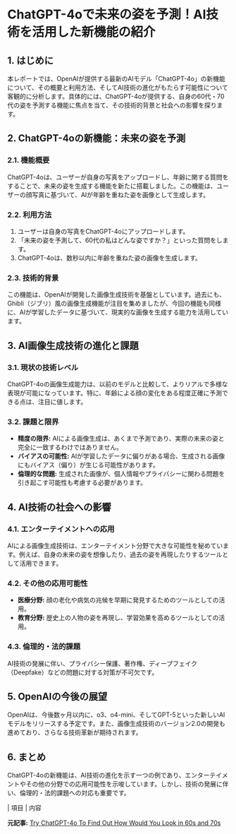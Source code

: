 # ChatGPT-4oで未来の姿を予測！AI技術を活用した新機能の紹介

## 1. はじめに

本レポートでは、OpenAIが提供する最新のAIモデル「ChatGPT-4o」の新機能について、その概要と利用方法、そしてAI技術の進化がもたらす可能性について客観的に分析します。具体的には、ChatGPT-4oが提供する、自身の60代・70代の姿を予測する機能に焦点を当て、その技術的背景と社会への影響を探ります。

## 2. ChatGPT-4oの新機能：未来の姿を予測

### 2.1. 機能概要

ChatGPT-4oは、ユーザーが自身の写真をアップロードし、年齢に関する質問をすることで、未来の姿を生成する機能を新たに搭載しました。この機能は、ユーザーの顔写真に基づいて、AIが年齢を重ねた姿を画像として生成します。

### 2.2. 利用方法

1. ユーザーは自身の写真をChatGPT-4oにアップロードします。
2. 「未来の姿を予測して、60代の私はどんな姿ですか？」といった質問をします。
3. ChatGPT-4oは、数秒以内に年齢を重ねた姿の画像を生成します。

### 2.3. 技術的背景

この機能は、OpenAIが開発した画像生成技術を基盤としています。過去にも、Ghibli（ジブリ）風の画像生成機能が注目を集めましたが、今回の機能も同様に、AIが学習したデータに基づいて、現実的な画像を生成する能力を活用しています。

## 3. AI画像生成技術の進化と課題

### 3.1. 現状の技術レベル

ChatGPT-4oの画像生成能力は、以前のモデルと比較して、よりリアルで多様な表現が可能になっています。特に、年齢による顔の変化をある程度正確に予測できる点は、注目に値します。

### 3.2. 課題と限界

* **精度の限界:** AIによる画像生成は、あくまで予測であり、実際の未来の姿と完全に一致するわけではありません。
* **バイアスの可能性:** AIが学習したデータに偏りがある場合、生成される画像にもバイアス（偏り）が生じる可能性があります。
* **倫理的な問題:** 生成された画像が、個人情報やプライバシーに関わる問題を引き起こす可能性も考慮する必要があります。

## 4. AI技術の社会への影響

### 4.1. エンターテイメントへの応用

AIによる画像生成技術は、エンターテイメント分野で大きな可能性を秘めています。例えば、自身の未来の姿を想像したり、過去の姿を再現したりするツールとして活用できます。

### 4.2. その他の応用可能性

* **医療分野:** 顔の老化や病気の兆候を早期に発見するためのツールとしての活用。
* **教育分野:** 歴史上の人物の姿を再現し、学習効果を高めるツールとしての活用。

### 4.3. 倫理的・法的課題

AI技術の発展に伴い、プライバシー保護、著作権、ディープフェイク（Deepfake）などの問題に対する対策が不可欠です。

## 5. OpenAIの今後の展望

OpenAIは、今後数ヶ月以内に、o3、o4-mini、そしてGPT-5といった新しいAIモデルをリリースする予定です。また、画像生成技術のバージョン2.0の開発も進めており、さらなる技術革新が期待されます。

## 6. まとめ

ChatGPT-4oの新機能は、AI技術の進化を示す一つの例であり、エンターテイメントやその他の分野での応用可能性を示唆しています。しかし、技術の発展に伴い、倫理的・法的課題への対応も重要です。

| 項目 | 内容 

**元記事:** [Try ChatGPT-4o To Find Out How Would You Look in 60s and 70s](https://www.cryptotimes.io/2025/04/09/try-chatgpt-4o-to-find-out-how-would-you-look-in-60s-and-70s/)
